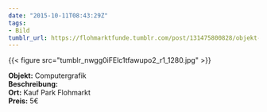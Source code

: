 ```yaml
---
date: "2015-10-11T08:43:29Z"
tags:
- Bild
tumblr_url: https://flohmarktfunde.tumblr.com/post/131475800828/objekt-computergrafik-beschreibung-lorem-ipsum
---
```

 {{< figure src="tumblr_nwgg0iFElc1tfawupo2_r1_1280.jpg" >}}  

**Objekt:** Computergrafik  
**Beschreibung:**   
**Ort:** Kauf Park Flohmarkt  
**Preis:** 5€
